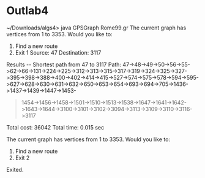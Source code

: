 # Outlab4

~/Downloads/algs4> java GPSGraph Rome99.gr
The current graph has vertices from 1 to 3353.
Would you like to:
1. Find a new route
2. Exit
1
Source: 47
Destination: 3117

Results -- Shortest path from 47 to 3117
Path: 47->48->49->50->56->55->62->66->131->224->225->312->313->315->317->319->324->325->327->395->398->388->400->402->414->415->527->574->575->578->594->595->627->628->630->631->632->650->653->654->693->694->705->1436->1437->1439->1447->1453-
>1454->1456->1458->1501->1510->1513->1538->1647->1641->1642->1643->1644->3100->3101->3102->3094->3113->3109->3110->3116->3117

Total cost: 36042
Total time: 0.015 sec

The current graph has vertices from 1 to 3353.
Would you like to:
1. Find a new route
2. Exit
2

Exited.
